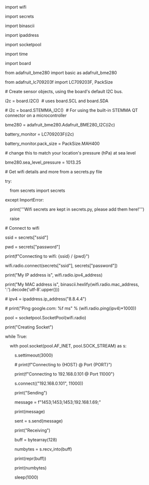 import wifi

import secrets

import binascii

import ipaddress

import socketpool

import time

import board

from adafruit_bme280 import basic as adafruit_bme280

from adafruit_lc709203f import LC709203F, PackSize

\# Create sensor objects, using the board's default I2C bus.

i2c = board.I2C()  # uses board.SCL and board.SDA

\# i2c = board.STEMMA_I2C()  # For using the built-in STEMMA QT connector on a microcontroller

bme280 = adafruit_bme280.Adafruit_BME280_I2C(i2c)

battery_monitor = LC709203F(i2c)

battery_monitor.pack_size = PackSize.MAH400

\# change this to match your location's pressure (hPa) at sea level

bme280.sea_level_pressure = 1013.25

\# Get wifi details and more from a secrets.py file

try:

    from secrets import secrets

except ImportError:

    print('''Wifi secrets are kept in secrets.py, please add them here!''')

    raise

\# Connect to wifi

ssid = secrets\["ssid"\]

pwd = secrets\["password"\]

print(f"Connecting to wifi: {ssid} / {pwd}")

wifi.radio.connect(secrets\["ssid"\], secrets\["password"\])

print("My IP address is", wifi.radio.ipv4_address)

print("My MAC address is", binascii.hexlify(wifi.radio.mac_address, ':').decode('utf-8'.upper()))

\# ipv4 = ipaddress.ip_address("8.8.4.4")

\# print("Ping google.com: %f ms" % (wifi.radio.ping(ipv4)\*1000))

pool = socketpool.SocketPool(wifi.radio)

print("Creating Socket")

while True:

    with pool.socket(pool.AF_INET, pool.SOCK_STREAM) as s:

        s.settimeout(3000)

        # print(f"Connecting to {HOST} @ Port {PORT}")

        print(f"Connecting to 192.168.0.101 @ Port 11000")

        s.connect(("192.168.0.101", 11000))

        print("Sending")

        message = f"1453;1453;1453;192.168.1.69;"

        print(message)

        sent = s.send(message)

        print("Receiving")

        buff = bytearray(128)

        numbytes = s.recv_into(buff)

        print(repr(buff))

        print(numbytes)

        sleep(1000)